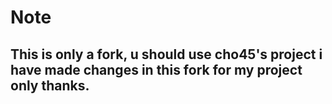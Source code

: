 # Note
## This is only a fork, u should use cho45's project i have made changes in this fork for my project only thanks.
